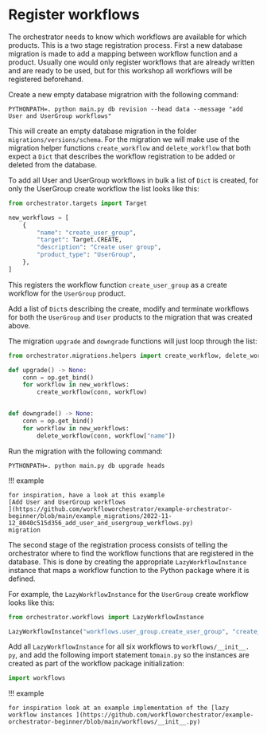 # Register workflows

The orchestrator needs to know which workflows are available for which
products.  This is a two stage registration process. First a new database
migration is made to add a mapping between workflow function and a product.
Usually one would only register workflows that are already written and are 
ready to be used, but for this workshop all workflows will be registered 
beforehand.

Create a new empty database migratrion with the following command:

```shell
PYTHONPATH=. python main.py db revision --head data --message "add User and UserGroup workflows"
```

This will create an empty database migration in the folder
`migrations/versions/schema`. For the migration we will make use of the
migration helper functions `create_workflow` and `delete_workflow` that both
expect a `Dict` that describes the workflow registration to be added or deleted
from the database.

To add all User and UserGroup workflows in bulk a list of `Dict` is created,
for only the UserGroup create workflow the list looks like this:

```python
from orchestrator.targets import Target

new_workflows = [
    {
        "name": "create_user_group",
        "target": Target.CREATE,
        "description": "Create user group",
        "product_type": "UserGroup",
    },
]
```

This registers the workflow function `create_user_group` as a create workflow
for the `UserGroup` product.

Add a list of `Dict`s describing the create, modify and terminate workflows for 
both the `UserGroup` and `User` products to the migration that was created 
above.

The migration `upgrade` and `downgrade` functions will just loop through the
list:

```python
from orchestrator.migrations.helpers import create_workflow, delete_workflow

def upgrade() -> None:
    conn = op.get_bind()
    for workflow in new_workflows:
        create_workflow(conn, workflow)


def downgrade() -> None:
    conn = op.get_bind()
    for workflow in new_workflows:
        delete_workflow(conn, workflow["name"])
```

Run the migration with the following command:

```shell
PYTHONPATH=. python main.py db upgrade heads
```

!!! example

    for inspiration, have a look at this example 
    [Add User and UserGroup workflows
    ](https://github.com/workfloworchestrator/example-orchestrator-beginner/blob/main/example_migrations/2022-11-12_8040c515d356_add_user_and_usergroup_workflows.py)
    migration


The second stage of the registration process consists of telling the
orchestrator where to find the workflow functions that are registered in the
database. This is done by creating the appropriate `LazyWorkflowInstance`
instance that maps a workflow function to the Python package where it is
defined.

For example, the `LazyWorkflowInstance` for the `UserGroup` create workflow
looks like this:

```python
from orchestrator.workflows import LazyWorkflowInstance

LazyWorkflowInstance("workflows.user_group.create_user_group", "create_user_group")
```

Add all `LazyWorkflowInstance` for all six workflows to `workflows/__init__.
py`, and add the following import statement to`main.py` so the instances are
created as part of the workflow package initialization:

```python
import workflows
```

!!! example

    for inspiration look at an example implementation of the [lazy
    workflow instances ](https://github.com/workfloworchestrator/example-orchestrator-beginner/blob/main/workflows/__init__.py)
